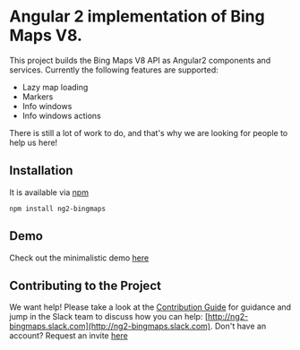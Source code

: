 # Angular 2 implementation of Bing Maps V8.
This project builds the Bing Maps V8 API as Angular2 components and services. Currently the following features are supported:
- Lazy map loading
- Markers
- Info windows
- Info windows actions

There is still a lot of work to do, and that's why we are looking for people to help us here!

## Installation
It is available via [npm](https://www.npmjs.com/package/ng2-bingmaps#user-info-menu])

    npm install ng2-bingmaps

## Demo
Check out the minimalistic demo [here](http://ng2-bingmaps.azurewebsites.net)

## Contributing to the Project

We want help! Please take a look at the [Contribution Guide](CONTRIBUTING.md) for guidance and jump in the Slack team to discuss how you can help: [http://ng2-bingmaps.slack.com](http://ng2-bingmaps.slack.com). Don't have an account? Request an invite [here](https://slackin-ng2-bingmaps.azurewebsites.net/)
